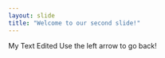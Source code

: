 ```yaml
---
layout: slide
title: "Welcome to our second slide!"
---
```

My Text Edited
Use the left arrow to go back!
